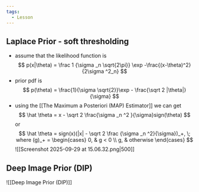 ```yaml
---
tags:
  - Lesson
---
```

## Laplace Prior - soft thresholding
- assume that the likelihood function is
$$
p(x|\theta) = \frac 1 {\sigma _n \sqrt{2\pi}} \exp -\frac{(x-\theta)^2}{2\sigma ^2_n}
$$
- prior pdf is
$$
p(\theta) = \frac{1}{\sigma \sqrt{2}}\exp - \frac{\sqrt 2 |\theta|}{\sigma}
$$
- using the [[The Maximum a Posteriori (MAP) Estimator]] we can get 
$$
\hat \theta = x - \sqrt 2 \frac{\sigma _n ^2 }{\sigma}sign(\theta)
$$
or 
$$
\hat \theta = sign(x)(|x| - \sqrt 2 \frac {\sigma _n ^2}{\sigma})_+, \; where (g)_+ = \begin{cases}
0, & g < 0 \\ g, & otherwise
\end{cases}
$$
![[Screenshot 2025-09-29 at 15.06.32.png|500]]
## Deep Image Prior (DIP)
![[Deep Image Prior (DIP)]]


